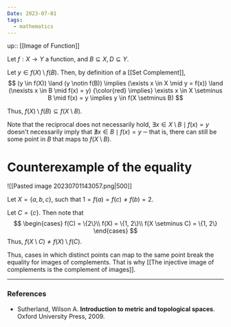```yaml
---
Date: 2023-07-01
tags:
  - mathematics
---
```

up:: [[Image of Function]]

Let $f: X \to Y$ a function, and $B \subseteq X, D \subseteq Y$.

Let $y \in f(X) \setminus f(B)$. Then, by definition of a [[Set Complement]],
$$
(y \in f(X)) \land (y \notin f(B)) \implies (\exists x \in X \mid y = f(x)) \land (\nexists x \in B \mid f(x) = y) {\color{red} \implies} \exists x \in X \setminus B \mid f(x) = y \implies y \in f(X \setminus B)
$$

Thus, $f(X) \setminus f(B) \subseteq f(X\setminus B)$.

Note that the reciprocal does not necessarily hold, $\exists x \in X \setminus B \mid f(x) = y$ doesn't necessarily imply that $\nexists x \in B \mid f(x) = y$ ─ that is, there can still be some point in $B$ that maps to $f(X \setminus B)$.

# Counterexample of the equality
![[Pasted image 20230701143057.png|500]]

Let $X = \{a, b, c\}$, such that $1 = f(a) = f(c) \neq f(b) = 2$. 

Let $C = \{c\}$. Then note that
$$
\begin{cases}
f(C) = \{2\}\\
f(X) = \{1, 2\}\\
f(X \setminus C) = \{1, 2\}
\end{cases}
$$
Thus, $f(X \setminus C) \neq f(X) \setminus f(C)$.

Thus, cases in which distinct points can map to the same point break the equality for images of complements. That is why [[The injective image of complements is the complement of images]].

---
### References
- Sutherland, Wilson A. **Introduction to metric and topological spaces**. Oxford University Press, 2009.